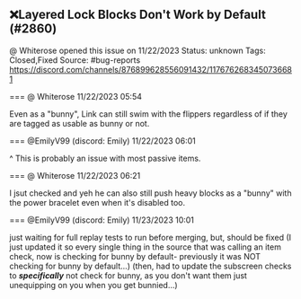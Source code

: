 ## ❌Layered Lock Blocks Don't Work by Default (#2860)
@ Whiterose opened this issue on 11/22/2023
Status: unknown
Tags: Closed,Fixed
Source: #bug-reports https://discord.com/channels/876899628556091432/1176762683450736681


=== @ Whiterose 11/22/2023 05:54

Even as a "bunny", Link can still swim with the flippers regardless of if they are tagged as usable as bunny or not.

=== @EmilyV99 (discord: Emily) 11/22/2023 06:01

^ This is probably an issue with most passive items.

=== @ Whiterose 11/22/2023 06:21

I jsut checked and yeh he can also still push heavy blocks as a "bunny" with the power bracelet even when it's disabled too.

=== @EmilyV99 (discord: Emily) 11/23/2023 10:01

just waiting for full replay tests to run before merging, but, should be fixed
(I just updated it so every single thing in the source that was calling an item check, now is checking for bunny by default- previously it was NOT checking for bunny by default...)
(then, had to update the subscreen checks to ***specifically*** not check for bunny, as you don't want them just unequipping on you when you get bunnied...)
